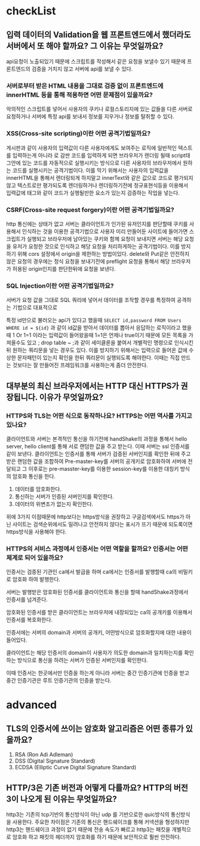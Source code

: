 # checkList

## 입력 데이터의 Validation을 웹 프론트엔드에서 했더라도 서버에서 또 해야 할까요? 그 이유는 무엇일까요?

api요청이 노출되있기 때문에 스크립트를 작성해서 같은 요청을 보낼수 있기 때문에 프론트엔드의 검증을 거치지 않고 서버에 api를 보낼 수 있다.

### 서버로부터 받은 HTML 내용을 그대로 검증 없이 프론트엔드에 innerHTML 등을 통해 적용하면 어떤 문제점이 있을까요?

악의적인 스크립트를 넣어서 사용자의 쿠키나 로컬스토리지에 있는 값들을 다른 서버로 요청하거나 서버에 특정 api를 보내서 정보를 지우거나 정보를 탈취할 수 있다.

### XSS(Cross-site scripting)이란 어떤 공격기법일까요?

게시판과 같이 사용자의 입력값이 다른 사용자에게도 보여주는 로직에 일반적인 텍스트를 입력하는게 아니라 <script></script>로 감싼 코드를 입력하게 되면 브라우저가 렌더링 될때 script태그안에 있는 코드를 자동적으로 실행시키는 방식으로 다른 사용자의 브라우저에서 원하는 코드를 실행시키는 공격기법이다. 이를 막기 위해서는 사용자의 입력값을 innerHTML을 통해서 렌더링되게 하지말고 innerText와 같은 값으로 코드로 평가되지않고 텍스트로만 평가되도록 렌더링하거나 렌더링하기전에 정규표현식등을 이용해서 입력값에 태그와 같이 코드가 실행될만한 요소가 있는지 검증하는 작업을 넣는다.

### CSRF(Cross-site request forgery)이란 어떤 공격기법일까요?

http 통신에는 상태가 없고 서버는 클라이언트가 인가된 유저인지를 판단할때 쿠키를 사용해서 인식하는 것을 이용한 공격기법으로 사용자 미리 만들어둔 사이트에 들어가면 스크립트가 실행되고 브라우저에 남아있는 쿠키와 함께 요청이 보내지면 서버는 해당 요청을 유저가 요청한 것으로 인식하고 해당 요청을 처리하게하는 공격기법이다. 이를 방지하기 위해 cors 설정에서 origin을 제한하는 방법이있다. delete와 Put같은 안전하지 않은 요청의 경우에는 정식 요청을 보내기전에 preflight 요청을 통해서 해당 브라우저가 허용된 origin인지를 판단한뒤에 요청을 보낸다.

### SQL Injection이란 어떤 공격기법일까요?

서버가 요청 값을 그대로 SQL 쿼리에 넣어서 데이터를 조작할 경우를 특정하여 공격하는 기법으로 대표적으로

특정 id만으로 불러오는 api가 있다고 했을때 `SELECT id,password FROM Users WHERE id = ${id}` 과 같이 id값을 받아서 데이터를 뽑아서 응답하는 로직이라고 했을때 1 Or 1=1 이라는 입력값이 들어왔을때 1=1은 언제나 true이기 때문에 모든 목록을 가져올수도 있고 ; drop table ~ ;과 같이 세미클론을 붙여서 개별적인 명령으로 인식시킨뒤 원하는 쿼리문을 넣는 경우도 있다. 이를 방지하기 위해서는 입력으로 들어온 값에 수상한 문자패턴이 있는지 확인을 한뒤 쿼리문이 실행되도록 해야한다. 이때는 직접 만드는 것보다는 잘 만들어진 프레임워크를 사용하는게 좀더 안전한다.

## 대부분의 최신 브라우저에서는 HTTP 대신 HTTPS가 권장됩니다. 이유가 무엇일까요?

### HTTPS와 TLS는 어떤 식으로 동작하나요? HTTPS는 어떤 역사를 가지고 있나요?

클라이언트와 서버는 본격적인 통신을 하기전에 handShake의 과정을 통해서 hello server, hello client를 통해 서로 랜덤한 값을 주고 받는다. 이때 서버는 ssl 인증서를 같이 보낸다. 클라이언트는 인증서를 통해 서버가 검증된 서버인지를 확인한 뒤에 주고받은 랜덤한 값을 조합하여 Pre-master-key를 서버의 공개키로 암호화하여 서버에 전달되고 그 이후로는 pre-masster-key를 이용한 session-key를 이용한 대칭키 방식의 암호화 통신을 한다.

1. 데이터를 암호화한다.
2. 통신하는 서버가 인증된 서버인지를 확인한다.
3. 데이터의 위변조가 없는지 확인한다.

위에 3가지 이점때문에 http보다는 https방식을 권장하고 구글검색에서도 https가 아닌 사이트는 검색순위에서도 밀려나고 안전하지 않다는 표시가 뜨기 때문에 되도록이면 https방식을 사용해야 한다.

### HTTPS의 서비스 과정에서 인증서는 어떤 역할을 할까요? 인증서는 어떤 체계로 되어 있을까요?

인증서는 검증된 기관인 ca에서 발급을 하며 ca에서는 인증서를 발행할때 ca의 비밀키로 암호화 하여 발행한다.

서버는 발행받은 암호화된 인증서를 클라이언트와 통신을 할때 handShake과정에서 인증서를 넘겨준다.

암호화된 인증서를 받은 클라이언트는 브라우저에 내장되있는 ca의 공개키를 이용해서 인증서를 복호화한다.

인증서에는 서버의 domain과 서버의 공개키, 어떤방식으로 암호화할지에 대한 내용이 들어있다.

클라이언트는 해당 인증서의 domain이 사용자가 의도한 domain과 일치하는지를 확인하는 방식으로 통신을 하려는 서버가 인증된 서버인지를 확인한다.

이때 인증서는 한곳에서만 인증을 하는게 아니라 서버는 중간 인증기관에 인증을 받고 중간 인증기관은 루트 인증기관의 인증을 받는다.

# advanced

## TLS의 인증서에 쓰이는 암호화 알고리즘은 어떤 종류가 있을까요?

1. RSA (Ron Adi Adleman)
2. DSS (Digital Signature Standard)
3. ECDSA (Elliptic Curve Digital Signature Standard)

## HTTP/3은 기존 버전과 어떻게 다를까요? HTTP의 버전 3이 나오게 된 이유는 무엇일까요?

http3는 기존의 tcp기반의 통신방식이 아닌 udp 를 기반으로한 quic방식의 통신방식을 사용한다. 주요한 차이점은 기존의 통신은 핸드쉐이크를 통해 커넥션을 형성하지만 http3는 핸드쉐이크 과정이 없기 때문에 전송 속도가 빠르고 http3는 패킷을 개별적으로 암호화 하고 패킷의 헤더까지 암호화를 하기 때문에 보안적으로 훨씬 안전하다.
